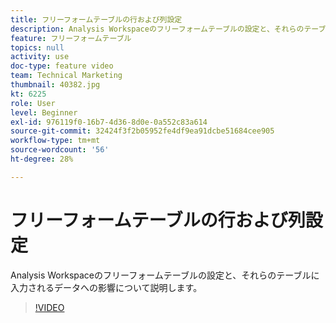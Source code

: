 ```yaml
---
title: フリーフォームテーブルの行および列設定
description: Analysis Workspaceのフリーフォームテーブルの設定と、それらのテーブルに入力されるデータへの影響について説明します。
feature: フリーフォームテーブル
topics: null
activity: use
doc-type: feature video
team: Technical Marketing
thumbnail: 40382.jpg
kt: 6225
role: User
level: Beginner
exl-id: 976119f0-16b7-4d36-8d0e-0a552c83a614
source-git-commit: 32424f3f2b05952fe4df9ea91dcbe51684cee905
workflow-type: tm+mt
source-wordcount: '56'
ht-degree: 28%

---
```


# フリーフォームテーブルの行および列設定

Analysis Workspaceのフリーフォームテーブルの設定と、それらのテーブルに入力されるデータへの影響について説明します。

>[!VIDEO](https://video.tv.adobe.com/v/40382/?quality=12&learn=on)
